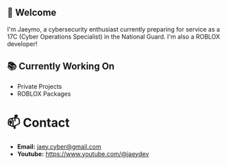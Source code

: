 ## 👋 Welcome

I'm Jaeymo, a cybersecurity enthusiast currently preparing for service as a 17C (Cyber Operations Specialist) in the National Guard. I'm also a ROBLOX developer!

## 📚 Currently Working On

- Private Projects
- ROBLOX Packages

# 📫 Contact 

- **Email:** jaey.cyber@gmail.com
- **Youtube:** https://www.youtube.com/@jaeydev



